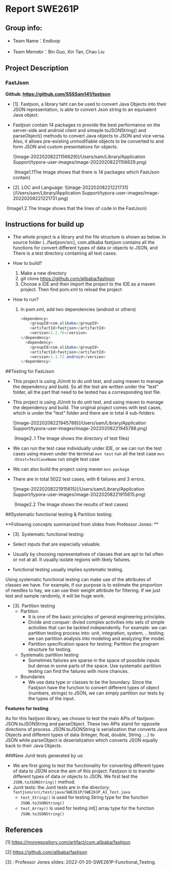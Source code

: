 # Report SWE261P

## Group info:

+ Team Name：Endloop

+ Team Memebr：Bin Guo, Xin Tan, Chao Liu

## Project Description

### FastJson

**Github: https://github.com/SSSSam141/fastjson**

+ [1]. Fastjson, a library taht can be used to convert Java Objects into their JSON representation, is able to convert Json string to an equivalent Java object. 

+ Fastjson contain 14 packages ro provide the best performance on the server-side and android client and simeple toJSONString() and parseObject() methods to convert Java objects to JSON and vice versa. Also, it allows pre-existing unmodifiable objects to be converted to and form JSON and custom presentations for objects. 

  ![image-20220208221156629](/Users/sam/Library/Application Support/typora-user-images/image-20220208221156629.png)

  ​						(Image1.1The Image shows that there is 14 packages which FastJson contain)

+ [2]. LOC and Language:
 ![image-20220208221221731](/Users/sam/Library/Application Support/typora-user-images/image-20220208221221731.png)

​								(Image1.2 The Image shows that the lines of code in the FastJson)  

## Instructions for build up

+ The whole project is a library and the file structure is shown as below. In source folder (../fastjson/src), com.alibaba fastjson contains all the functions for convert different types of data or objects to JSON, and There is a test directory containing all test cases.

+ How to build?

  1. Make a new directory
  2. git clone https://github.com/alibaba/fastjson
  3. Choose a IDE and then import the project to the IDE as a maven project. Then find pom.xml to reload the project

+ How to run?

  1. In pom.xml, add two dependencies (android or others)

     ```java
     <dependency>
         <groupId>com.alibaba</groupId>
         <artifactId>fastjson</artifactId>
         <version>1.2.76</version>
     </dependency>
       <dependency>
         <groupId>com.alibaba</groupId>
         <artifactId>fastjson</artifactId>
         <version>1.1.72.android</version>
     </dependency>
     ```
     

##Testing for FastJson

- This project is using JUnnit to do unit test, and using maven to manage the dependency and build. So all the test are written under the "test" folder, all the part that need to be tested has a corresponding test file.

- This project is using JUnnit to do unit test, and using maven to manage the dependency and build. The original project comes with test cases, which is under the "test" folder and there are in total 4 sub-folders:

    ![image-20220208221945788](/Users/sam/Library/Application Support/typora-user-images/image-20220208221945788.png)

    ​							(Image2..1 The Image shows the directory of test files)  

- We can run the test case individually under IDE, or we can run the test cases using maven under the terminal
   ```mvn test```   run all the test case
  ```mvn -Dtest=TestCaseName```  run single test case

- We can also build the project using maven
    ```mvn package```    
    
- There are in total 5022 test cases, with 6 failures and 3 errors.
  
    ![image-20220208221915615](/Users/sam/Library/Application Support/typora-user-images/image-20220208221915615.png)
    
    ​					     (Image2.2 The Image shows the results of test cases)  

##Systematic functional testing & Partition testing:

**Following concepts summarized from slides from Professor Jones: **

+ [3]. Systematic functional testing:
+ Select inputs that are especially valuable.
  
+ Usually by choosing representatives of classes that are apt to fail often or not at all. It usually isolate regions with likely failures.
  
+ functional testing usually implies systematic testing.

Using systematic functional testing can make use of the attributes of classes we have. For example, if our purpose is to estimate the proportion of needles to hay, we can use their weight attribute for filtering. If we just test and sample randomly, it will be huge work.

+ [3]. Partition testing
  + Partition
    + It is one of the basic principles of general engineering principles.
    + Divide and conquer: divied complex activities into sets of simple activities that can be tackled independently. For example: we can partition testing process into: unit, integration, system, .. testing; we can partition analysis into modeling and analyzing the model.
    + Partition specification space for testing; Partition the program structure for testing.
  + Systematic partition testing
    + Sometimes failures are sparse in the space of possibile inputs but dense in some parts of the space. Use systematic partition testing can find the failures with more chances.
  + Boundaries
    + We use data type or classes to be the boundary. Since the Fastjson have the function to convert different types of object (numbers, strings) to JSON, we can simply partition our tests by the types of the input.

**Features for testing**

As for this fastjson library, we choose to test the main APIs of fastjson: JSON.toJSONString and parseObject. These two APIs stand for opposite directions of process. JSON.toJSONString is serialization that converts Java Objects and different types of data (Integer, float, double, String ....) to JSON while parseObject is deserialization which converts JSON equally back to their Java Objects.

###New Junit tests generated by us:

+ We are first going to test the functionality for converting different types of data to JSON since the aim of this project: Fastjson is to transfer different types of data or objects to JSON. We first test the ```JSON.toJSONString()``` method.
+ Junit tests: the Junit tests are in the directory: ```fastjson/src/test/java/SWE261P/SWE261P_A1_Test.java```
  + ```test_String()```  is used for testing String type for the function ```JSON.toJSONString()```
  + ```test_Array()```  is used for testing int[] array type for the function ```JSON.toJSONString()```

## References

[1] https://mvnrepository.com/artifact/com.alibaba/fastjson

[2] https://github.com/alibaba/fastjson

[3] : Professor Jones slides: 2022-01-20-SWE261P-Functional_Testing.
